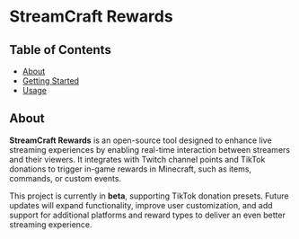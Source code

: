 # StreamCraft Rewards  

## Table of Contents

- [About](#about)
- [Getting Started](#getting_started)
- [Usage](#usage)

## About <a name = "about"></a>

**StreamCraft Rewards** is an open-source tool designed to enhance live streaming experiences by enabling real-time interaction between streamers and their viewers. It integrates with Twitch channel points and TikTok donations to trigger in-game rewards in Minecraft, such as items, commands, or custom events.

This project is currently in **beta**, supporting TikTok donation presets. Future updates will expand functionality, improve user customization, and add support for additional platforms and reward types to deliver an even better streaming experience.
